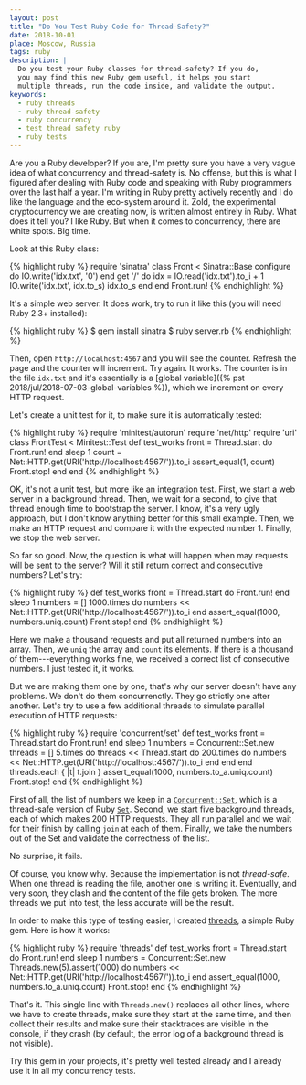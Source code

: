 ```yaml
---
layout: post
title: "Do You Test Ruby Code for Thread-Safety?"
date: 2018-10-01
place: Moscow, Russia
tags: ruby
description: |
  Do you test your Ruby classes for thread-safety? If you do,
  you may find this new Ruby gem useful, it helps you start
  multiple threads, run the code inside, and validate the output.
keywords:
  - ruby threads
  - ruby thread-safety
  - ruby concurrency
  - test thread safety ruby
  - ruby tests
---
```


Are you a Ruby developer? If you are, I'm pretty sure you have a very
vague idea of what concurrency and thread-safety is. No offense, but this
is what I figured after dealing with Ruby code and speaking with Ruby
programmers over the last half a year. I'm writing in Ruby pretty actively
recently and I do like the language and the eco-system around it.
Zold, the experimental cryptocurrency we are creating now, is written almost
entirely in Ruby. What does it tell you? I like Ruby. But when it comes
to concurrency, there are white spots. Big time.

<!--more-->

Look at this Ruby class:

{% highlight ruby %}
require 'sinatra'
class Front < Sinatra::Base
  configure do
    IO.write('idx.txt', '0')
  end
  get '/' do
    idx = IO.read('idx.txt').to_i + 1
    IO.write('idx.txt', idx.to_s)
    idx.to_s
  end
end
Front.run!
{% endhighlight %}

It's a simple web server. It does work, try to run it like this
(you will need Ruby 2.3+ installed):

{% highlight ruby %}
$ gem install sinatra
$ ruby server.rb
{% endhighlight %}

Then, open `http://localhost:4567` and you will see the counter. Refresh
the page and the counter will increment. Try again. It works. The counter
is in the file `idx.txt` and it's essentially is
a [global variable]({% pst 2018/jul/2018-07-03-global-variables %}),
which we increment on every HTTP request.

Let's create a unit test for it, to make sure it is automatically tested:

{% highlight ruby %}
require 'minitest/autorun'
require 'net/http'
require 'uri'
class FrontTest < Minitest::Test
  def test_works
    front = Thread.start do
      Front.run!
    end
    sleep 1
    count = Net::HTTP.get(URI('http://localhost:4567/')).to_i
    assert_equal(1, count)
    Front.stop!
  end
end
{% endhighlight %}

OK, it's not a unit test, but more like an integration test.
First, we start a web server in a background thread. Then,
we wait for a second, to give that thread enough time to bootstrap
the server. I know, it's a very ugly approach, but I don't know anything
better for this small example. Then, we make an HTTP request and
compare it with the expected number 1. Finally, we stop the web server.

So far so good. Now, the question is what will happen when may
requests will be sent to the server? Will it still return correct and
consecutive numbers? Let's try:

{% highlight ruby %}
def test_works
  front = Thread.start do
    Front.run!
  end
  sleep 1
  numbers = []
  1000.times do
    numbers << Net::HTTP.get(URI('http://localhost:4567/')).to_i
  end
  assert_equal(1000, numbers.uniq.count)
  Front.stop!
end
{% endhighlight %}

Here we make a thousand requests and put all returned numbers into an
array. Then, we `uniq` the array and `count` its elements. If there is
a thousand of them---everything works fine, we received a correct list
of consecutive numbers. I just tested it, it works.

But we are making them one by one, that's why our server doesn't have
any problems. We don't do them concurrenctly. They go strictly one
after another. Let's try to use a few additional threads to simulate
parallel execution of HTTP requests:

{% highlight ruby %}
require 'concurrent/set'
def test_works
  front = Thread.start do
    Front.run!
  end
  sleep 1
  numbers = Concurrent::Set.new
  threads = []
  5.times do
    threads << Thread.start do
      200.times do
        numbers << Net::HTTP.get(URI('http://localhost:4567/')).to_i
      end
    end
  end
  threads.each { |t| t.join }
  assert_equal(1000, numbers.to_a.uniq.count)
  Front.stop!
end
{% endhighlight %}

First of all, the list of numbers we keep in a
[`Concurrent::Set`](http://ruby-concurrency.github.io/concurrent-ruby/master/Concurrent/Set.html), which
is a thread-safe version of Ruby [`Set`](http://ruby-doc.org/stdlib-2.4.0/libdoc/set/rdoc/Set.html).
Second, we start five background threads, each of which makes 200 HTTP requests.
They all run parallel and we wait for their finish by calling `join` at
each of them. Finally, we take the numbers out of the Set and validate
the correctness of the list.

No surprise, it fails.

Of course, you know why. Because the implementation is not _thread-safe_. When
one thread is reading the file, another one is writing it. Eventually, and very
soon, they clash and the content of the file gets broken. The more threads
we put into test, the less accurate will be the result.

In order to make this type of testing easier, I created
[threads](https://github.com/yegor256/threads),
a simple Ruby gem. Here is how it works:

{% highlight ruby %}
require 'threads'
def test_works
  front = Thread.start do
    Front.run!
  end
  sleep 1
  numbers = Concurrent::Set.new
  Threads.new(5).assert(1000) do
    numbers << Net::HTTP.get(URI('http://localhost:4567/')).to_i
  end
  assert_equal(1000, numbers.to_a.uniq.count)
  Front.stop!
end
{% endhighlight %}

That's it. This single line with `Threads.new()` replaces all other lines,
where we have to create threads, make sure they start at the same time,
and then collect their results and make sure their stacktraces are visible
in the console, if they crash (by default, the error log of a background
thread is not visible).

Try this gem in your projects, it's pretty well tested already and I
already use it in all my concurrency tests.
